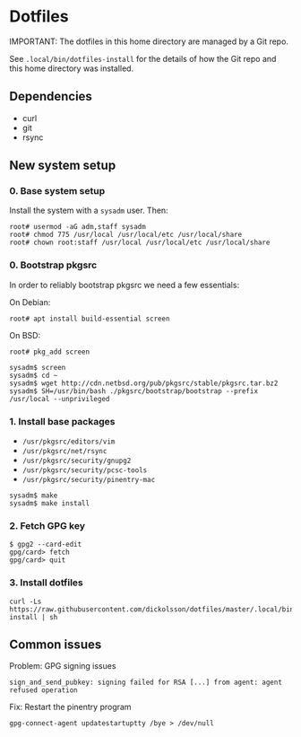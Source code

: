 # Dotfiles

IMPORTANT: The dotfiles in this home directory are managed by a Git repo.

See `.local/bin/dotfiles-install` for the details of how the Git repo and
this home directory was installed.

## Dependencies

- curl
- git
- rsync

## New system setup

### 0. Base system setup

Install the system with a `sysadm` user. Then:

```
root# usermod -aG adm,staff sysadm
root# chmod 775 /usr/local /usr/local/etc /usr/local/share
root# chown root:staff /usr/local /usr/local/etc /usr/local/share
```

### 0. Bootstrap pkgsrc

In order to reliably bootstrap pkgsrc we need a few essentials:

On Debian:
```
root# apt install build-essential screen
```

On BSD:
```
root# pkg_add screen
```

```
sysadm$ screen
sysadm$ cd ~
sysadm$ wget http://cdn.netbsd.org/pub/pkgsrc/stable/pkgsrc.tar.bz2
sysadm$ SH=/usr/bin/bash ./pkgsrc/bootstrap/bootstrap --prefix /usr/local --unprivileged
```

### 1. Install base packages

- `/usr/pkgsrc/editors/vim`
- `/usr/pkgsrc/net/rsync`
- `/usr/pkgsrc/security/gnupg2`
- `/usr/pkgsrc/security/pcsc-tools`
- `/usr/pkgsrc/security/pinentry-mac`

```
sysadm$ make
sysadm$ make install
```

### 2. Fetch GPG key

```
$ gpg2 --card-edit
gpg/card> fetch
gpg/card> quit
```

### 3. Install dotfiles

```
curl -Ls https://raw.githubusercontent.com/dickolsson/dotfiles/master/.local/bin/dotfiles-install | sh
```

## Common issues

Problem: GPG signing issues
```
sign_and_send_pubkey: signing failed for RSA [...] from agent: agent refused operation

```

Fix: Restart the pinentry program
```
gpg-connect-agent updatestartuptty /bye > /dev/null
```
